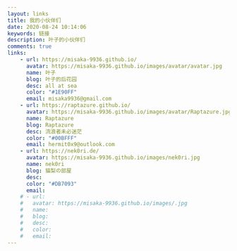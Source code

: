 ```yaml
---
layout: links
title: 我的小伙伴们
date: 2020-08-24 10:14:06
keywords: 链接
description: 叶子的小伙伴们
comments: true
links: 
    - url: https://misaka-9936.github.io/
      avatar: https://misaka-9936.github.io/images/avatar/avatar.jpg
      name: 叶子
      blog: 叶子的后花园
      desc: all at sea
      color: "#1E90FF"
      email: misaka9936@gmail.com
    - url: https://raptazure.github.io/
      avatar: https://misaka-9936.github.io/images/avatar/Raptazure.jpg
      name: Raptazure
      blog: Raptazure
      desc: 流浪者未必迷茫
      color: "#00BFFF"
      email: hermit0x9@outlook.com
    - url: https://nek0ri.de/
      avatar: https://misaka-9936.github.io/images/nek0ri.jpg
      name: nek0ri
      blog: 猫梨の部屋
      desc: 
      color: "#DB7093"
      email: 
    # - url: 
    #   avatar: https://misaka-9936.github.io/images/.jpg
    #   name: 
    #   blog: 
    #   desc: 
    #   color: 
    #   email: 
---
```

